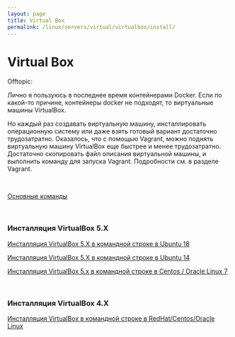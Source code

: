 ```yaml
---
layout: page
title: Virtual Box
permalink: /linux/servers/virtual/virtualbox/install/
---
```


# Virtual Box

Offtopic:

Лично я пользуюсь в последнее время контейнерами Docker. Если по какой-то причине, контейнеры docker не подходят, то виртуальные машины VirtualBox.

Но каждый раз создавать виртуальную машину, инсталлировать операционную систему или даже взять готовый вариант достаточно трудозатратно. Оказалось, что с помощью Vagrant, можно поднять виртуальную машину VirtualBox еще быстрее и менее трудозатратно. Достаточно скопировать файл описания виртуальной машины, и выполнить команду для запуска Vagrant. Подробности см. в разделе Vagrant.

<br/>

[Основные команды](/linux/servers/virtual/virtualbox/commands/)

<br/>

### Инсталляция VirtualBox 5.X

[Инсталляция VirtualBox 5.X в командной строке в Ubuntu 18](/linux/servers/virtual/virtualbox/install/ubuntu/18.04/)

[Инсталляция VirtualBox 5.X в командной строке в Ubuntu 14](/linux/servers/virtual/virtualbox/install/ubuntu/14.04/)

[Инсталляция VirtualBox 5.x в командной строке в Centos / Oracle Linux 7](/linux/servers/virtual/virtualbox/install/centos/7/)

<br/>

### Инсталляция VirtualBox 4.X

[Инсталляция VirtualBox в командной строке в RedHat/Centos/Oracle Linux](/linux/servers/virtual/virtualbox/install/centos/6/)
